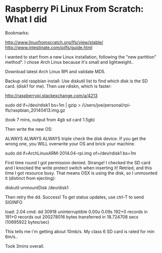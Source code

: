 # Raspberry Pi Linux From Scratch: What I did

Bookmarks:

http://www.linuxfromscratch.org/lfs/view/stable/
http://www.intestinate.com/pilfs/guide.html

I wanted to start from a new Linux installation, following the "new partition" method". I chose Arch Linux because it's small and lightweight.. 

Download latest Arch Linux RPI and validate MD5.

Backup old raspbian install:
Use diskutil  list to find which disk is the SD card. (disk1 for me). Then use rdiskn, which is faster:

http://raspberrypi.stackexchange.com/a/4213

sudo dd if=/dev/rdisk1 bs=1m | gzip > /Users/joe/personal/rpi-lfs/raspbian_20140413.img.gz

(took 7 mins, output from 4gb sd card 1.5gb)

Then write the new OS:

ALWAYS ALWAYS ALWAYS triple check the disk device. If you get the wrong one, you WILL overwrite your OS and brick your machine.

sudo dd if=ArchLinuxARM-2014.04-rpi.img of=/dev/rdisk1 bs=1m

First time round I got permission denied. Strange! I checked the SD card and I knocked the write protect switch when inserting it! Retried, and this time I got resource busy. That means OSX is using the disk, so I unmounted it (distinct from ejecting):

diskutil unmountDisk /dev/disk1

Then retry the dd. Success! To get status updates, use ctrl-T to send SIGINFO

load: 2.04  cmd: dd 30918 uninterruptible 0.00u 0.09s
192+0 records in
191+0 records out
200278016 bytes transferred in 18.724708 secs (10695922 bytes/sec)

This tells me i'm getting about 10mb/s. My class 6 SD card is rated for min 6m/s..

Took 3mins overall.
